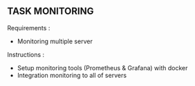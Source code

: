 ## TASK MONITORING

Requirements :

- Monitoring multiple server

Instructions :

- Setup monitoring tools (Prometheus & Grafana) with docker
- Integration monitoring to all of servers
